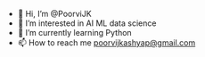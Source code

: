 - 👋 Hi, I’m @PoorviJK
- 👀 I’m interested in AI  ML data science
- 🌱 I’m currently learning Python
- 📫 How to reach me poorvijkashyap@gmail.com
